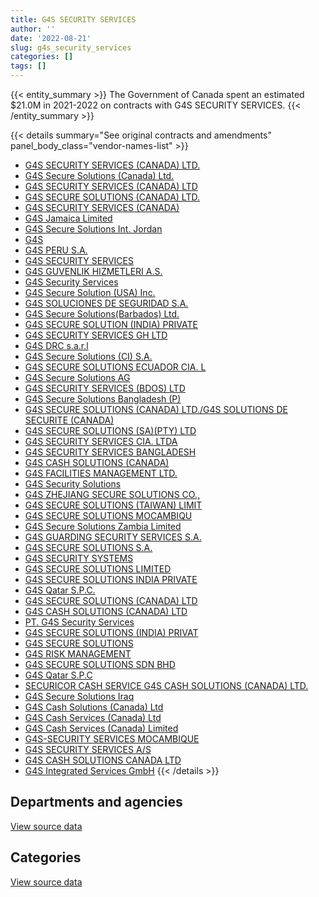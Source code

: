 ```yaml
---
title: G4S SECURITY SERVICES
author: ''
date: '2022-08-21'
slug: g4s_security_services
categories: []
tags: []
---
```


<script src="/rmarkdown-libs/htmlwidgets/htmlwidgets.js"></script>
<link href="/rmarkdown-libs/datatables-css/datatables-crosstalk.css" rel="stylesheet" />
<script src="/rmarkdown-libs/datatables-binding/datatables.js"></script>
<script src="/rmarkdown-libs/jquery/jquery-3.6.0.min.js"></script>
<link href="/rmarkdown-libs/dt-core-bootstrap/css/dataTables.bootstrap.min.css" rel="stylesheet" />
<link href="/rmarkdown-libs/dt-core-bootstrap/css/dataTables.bootstrap.extra.css" rel="stylesheet" />
<script src="/rmarkdown-libs/dt-core-bootstrap/js/jquery.dataTables.min.js"></script>
<script src="/rmarkdown-libs/dt-core-bootstrap/js/dataTables.bootstrap.min.js"></script>
<link href="/rmarkdown-libs/crosstalk/css/crosstalk.min.css" rel="stylesheet" />
<script src="/rmarkdown-libs/crosstalk/js/crosstalk.min.js"></script>
<script src="/rmarkdown-libs/htmlwidgets/htmlwidgets.js"></script>
<link href="/rmarkdown-libs/datatables-css/datatables-crosstalk.css" rel="stylesheet" />
<script src="/rmarkdown-libs/datatables-binding/datatables.js"></script>
<script src="/rmarkdown-libs/jquery/jquery-3.6.0.min.js"></script>
<link href="/rmarkdown-libs/dt-core-bootstrap/css/dataTables.bootstrap.min.css" rel="stylesheet" />
<link href="/rmarkdown-libs/dt-core-bootstrap/css/dataTables.bootstrap.extra.css" rel="stylesheet" />
<script src="/rmarkdown-libs/dt-core-bootstrap/js/jquery.dataTables.min.js"></script>
<script src="/rmarkdown-libs/dt-core-bootstrap/js/dataTables.bootstrap.min.js"></script>
<link href="/rmarkdown-libs/crosstalk/css/crosstalk.min.css" rel="stylesheet" />
<script src="/rmarkdown-libs/crosstalk/js/crosstalk.min.js"></script>

{{< entity_summary >}}
The Government of Canada spent an estimated \$21.0M in 2021-2022 on contracts with G4S SECURITY SERVICES.
{{< /entity_summary >}}

{{< details summary="See original contracts and amendments" panel_body_class="vendor-names-list" >}}
- [G4S SECURITY SERVICES (CANADA) LTD.](https://search.open.canada.ca/en/ct/?sort=contract_value_f%20desc&page=1&search_text=%22G4S%20SECURITY%20SERVICES%20%28CANADA%29%20LTD.%22)
- [G4S Secure Solutions (Canada) Ltd.](https://search.open.canada.ca/en/ct/?sort=contract_value_f%20desc&page=1&search_text=%22G4S%20Secure%20Solutions%20%28Canada%29%20Ltd.%22)
- [G4S SECURITY SERVICES (CANADA) LTD](https://search.open.canada.ca/en/ct/?sort=contract_value_f%20desc&page=1&search_text=%22G4S%20SECURITY%20SERVICES%20%28CANADA%29%20LTD%22)
- [G4S SECURE SOLUTIONS (CANADA) LTD.](https://search.open.canada.ca/en/ct/?sort=contract_value_f%20desc&page=1&search_text=%22G4S%20SECURE%20SOLUTIONS%20%28CANADA%29%20LTD.%22)
- [G4S SECURITY SERVICES (CANADA)](https://search.open.canada.ca/en/ct/?sort=contract_value_f%20desc&page=1&search_text=%22G4S%20SECURITY%20SERVICES%20%28CANADA%29%22)
- [G4S Jamaica Limited](https://search.open.canada.ca/en/ct/?sort=contract_value_f%20desc&page=1&search_text=%22G4S%20Jamaica%20Limited%22)
- [G4S Secure Solutions Int. Jordan](https://search.open.canada.ca/en/ct/?sort=contract_value_f%20desc&page=1&search_text=%22G4S%20Secure%20Solutions%20Int.%20Jordan%22)
- [G4S](https://search.open.canada.ca/en/ct/?sort=contract_value_f%20desc&page=1&search_text=%22G4S%22)
- [G4S PERU S.A.](https://search.open.canada.ca/en/ct/?sort=contract_value_f%20desc&page=1&search_text=%22G4S%20PERU%20S.A.%22)
- [G4S SECURITY SERVICES](https://search.open.canada.ca/en/ct/?sort=contract_value_f%20desc&page=1&search_text=%22G4S%20SECURITY%20SERVICES%22)
- [G4S GUVENLIK HIZMETLERI A.S.](https://search.open.canada.ca/en/ct/?sort=contract_value_f%20desc&page=1&search_text=%22G4S%20GUVENLIK%20HIZMETLERI%20A.S.%22)
- [G4S Security Services](https://search.open.canada.ca/en/ct/?sort=contract_value_f%20desc&page=1&search_text=%22G4S%20Security%20Services%22)
- [G4S Secure Solution (USA) Inc.](https://search.open.canada.ca/en/ct/?sort=contract_value_f%20desc&page=1&search_text=%22G4S%20Secure%20Solution%20%28USA%29%20Inc.%22)
- [G4S SOLUCIONES DE SEGURIDAD S.A.](https://search.open.canada.ca/en/ct/?sort=contract_value_f%20desc&page=1&search_text=%22G4S%20SOLUCIONES%20DE%20SEGURIDAD%20S.A.%22)
- [G4S Secure Solutions(Barbados) Ltd.](https://search.open.canada.ca/en/ct/?sort=contract_value_f%20desc&page=1&search_text=%22G4S%20Secure%20Solutions%28Barbados%29%20Ltd.%22)
- [G4S SECURE SOLUTION (INDIA) PRIVATE](https://search.open.canada.ca/en/ct/?sort=contract_value_f%20desc&page=1&search_text=%22G4S%20SECURE%20SOLUTION%20%28INDIA%29%20PRIVATE%22)
- [G4S SECURITY SERVICES GH LTD](https://search.open.canada.ca/en/ct/?sort=contract_value_f%20desc&page=1&search_text=%22G4S%20SECURITY%20SERVICES%20GH%20LTD%22)
- [G4S DRC s.a.r.l](https://search.open.canada.ca/en/ct/?sort=contract_value_f%20desc&page=1&search_text=%22G4S%20DRC%20s.a.r.l%22)
- [G4S Secure Solutions (CI) S.A.](https://search.open.canada.ca/en/ct/?sort=contract_value_f%20desc&page=1&search_text=%22G4S%20Secure%20Solutions%20%28CI%29%20S.A.%22)
- [G4S SECURE SOLUTIONS ECUADOR CIA. L](https://search.open.canada.ca/en/ct/?sort=contract_value_f%20desc&page=1&search_text=%22G4S%20SECURE%20SOLUTIONS%20ECUADOR%20CIA.%20L%22)
- [G4S Secure Solutions AG](https://search.open.canada.ca/en/ct/?sort=contract_value_f%20desc&page=1&search_text=%22G4S%20Secure%20Solutions%20AG%22)
- [G4S SECURITY SERVICES (BDOS) LTD](https://search.open.canada.ca/en/ct/?sort=contract_value_f%20desc&page=1&search_text=%22G4S%20SECURITY%20SERVICES%20%28BDOS%29%20LTD%22)
- [G4S Secure Solutions Bangladesh (P)](https://search.open.canada.ca/en/ct/?sort=contract_value_f%20desc&page=1&search_text=%22G4S%20Secure%20Solutions%20Bangladesh%20%28P%29%22)
- [G4S SECURE SOLUTIONS (CANADA) LTD./G4S SOLUTIONS DE SECURITE (CANADA)](https://search.open.canada.ca/en/ct/?sort=contract_value_f%20desc&page=1&search_text=%22G4S%20SECURE%20SOLUTIONS%20%28CANADA%29%20LTD.%2fG4S%20SOLUTIONS%20DE%20SECURITE%20%28CANADA%29%22)
- [G4S SECURE SOLUTIONS (SA)(PTY) LTD](https://search.open.canada.ca/en/ct/?sort=contract_value_f%20desc&page=1&search_text=%22G4S%20SECURE%20SOLUTIONS%20%28SA%29%28PTY%29%20LTD%22)
- [G4S SECURITY SERVICES CIA. LTDA](https://search.open.canada.ca/en/ct/?sort=contract_value_f%20desc&page=1&search_text=%22G4S%20SECURITY%20SERVICES%20CIA.%20LTDA%22)
- [G4S SECURITY SERVICES BANGLADESH](https://search.open.canada.ca/en/ct/?sort=contract_value_f%20desc&page=1&search_text=%22G4S%20SECURITY%20SERVICES%20BANGLADESH%22)
- [G4S CASH SOLUTIONS (CANADA)](https://search.open.canada.ca/en/ct/?sort=contract_value_f%20desc&page=1&search_text=%22G4S%20CASH%20SOLUTIONS%20%28CANADA%29%22)
- [G4S FACILITIES MANAGEMENT LTD.](https://search.open.canada.ca/en/ct/?sort=contract_value_f%20desc&page=1&search_text=%22G4S%20FACILITIES%20MANAGEMENT%20LTD.%22)
- [G4S Security Solutions](https://search.open.canada.ca/en/ct/?sort=contract_value_f%20desc&page=1&search_text=%22G4S%20Security%20Solutions%22)
- [G4S ZHEJIANG SECURE SOLUTIONS CO.,](https://search.open.canada.ca/en/ct/?sort=contract_value_f%20desc&page=1&search_text=%22G4S%20ZHEJIANG%20SECURE%20SOLUTIONS%20CO.%2c%22)
- [G4S SECURE SOLUTIONS (TAIWAN) LIMIT](https://search.open.canada.ca/en/ct/?sort=contract_value_f%20desc&page=1&search_text=%22G4S%20SECURE%20SOLUTIONS%20%28TAIWAN%29%20LIMIT%22)
- [G4S SECURE SOLUTIONS MOCAMBIQU](https://search.open.canada.ca/en/ct/?sort=contract_value_f%20desc&page=1&search_text=%22G4S%20SECURE%20SOLUTIONS%20MOCAMBIQU%22)
- [G4S Secure Solutions Zambia Limited](https://search.open.canada.ca/en/ct/?sort=contract_value_f%20desc&page=1&search_text=%22G4S%20Secure%20Solutions%20Zambia%20Limited%22)
- [G4S GUARDING SECURITY SERVICES S.A.](https://search.open.canada.ca/en/ct/?sort=contract_value_f%20desc&page=1&search_text=%22G4S%20GUARDING%20SECURITY%20SERVICES%20S.A.%22)
- [G4S SECURE SOLUTIONS S.A.](https://search.open.canada.ca/en/ct/?sort=contract_value_f%20desc&page=1&search_text=%22G4S%20SECURE%20SOLUTIONS%20S.A.%22)
- [G4S SECURITY SYSTEMS](https://search.open.canada.ca/en/ct/?sort=contract_value_f%20desc&page=1&search_text=%22G4S%20SECURITY%20SYSTEMS%22)
- [G4S SECURE SOLUTIONS LIMITED](https://search.open.canada.ca/en/ct/?sort=contract_value_f%20desc&page=1&search_text=%22G4S%20SECURE%20SOLUTIONS%20LIMITED%22)
- [G4S SECURE SOLUTIONS INDIA PRIVATE](https://search.open.canada.ca/en/ct/?sort=contract_value_f%20desc&page=1&search_text=%22G4S%20SECURE%20SOLUTIONS%20INDIA%20PRIVATE%22)
- [G4S Qatar S.P.C.](https://search.open.canada.ca/en/ct/?sort=contract_value_f%20desc&page=1&search_text=%22G4S%20Qatar%20S.P.C.%22)
- [G4S SECURE SOLUTIONS (CANADA) LTD](https://search.open.canada.ca/en/ct/?sort=contract_value_f%20desc&page=1&search_text=%22G4S%20SECURE%20SOLUTIONS%20%28CANADA%29%20LTD%22)
- [G4S CASH SOLUTIONS (CANADA) LTD](https://search.open.canada.ca/en/ct/?sort=contract_value_f%20desc&page=1&search_text=%22G4S%20CASH%20SOLUTIONS%20%28CANADA%29%20LTD%22)
- [PT. G4S Security Services](https://search.open.canada.ca/en/ct/?sort=contract_value_f%20desc&page=1&search_text=%22PT.%20G4S%20Security%20Services%22)
- [G4S SECURE SOLUTIONS (INDIA) PRIVAT](https://search.open.canada.ca/en/ct/?sort=contract_value_f%20desc&page=1&search_text=%22G4S%20SECURE%20SOLUTIONS%20%28INDIA%29%20PRIVAT%22)
- [G4S SECURE SOLUTIONS](https://search.open.canada.ca/en/ct/?sort=contract_value_f%20desc&page=1&search_text=%22G4S%20SECURE%20SOLUTIONS%22)
- [G4S RISK MANAGEMENT](https://search.open.canada.ca/en/ct/?sort=contract_value_f%20desc&page=1&search_text=%22G4S%20RISK%20MANAGEMENT%22)
- [G4S SECURE SOLUTIONS SDN BHD](https://search.open.canada.ca/en/ct/?sort=contract_value_f%20desc&page=1&search_text=%22G4S%20SECURE%20SOLUTIONS%20SDN%20BHD%22)
- [G4S Qatar S.P.C](https://search.open.canada.ca/en/ct/?sort=contract_value_f%20desc&page=1&search_text=%22G4S%20Qatar%20S.P.C%22)
- [SECURICOR CASH SERVICE G4S CASH SOLUTIONS (CANADA) LTD.](https://search.open.canada.ca/en/ct/?sort=contract_value_f%20desc&page=1&search_text=%22SECURICOR%20CASH%20SERVICE%20G4S%20CASH%20SOLUTIONS%20%28CANADA%29%20LTD.%22)
- [G4S Secure Solutions Iraq](https://search.open.canada.ca/en/ct/?sort=contract_value_f%20desc&page=1&search_text=%22G4S%20Secure%20Solutions%20Iraq%22)
- [G4S Cash Solutions (Canada) Ltd](https://search.open.canada.ca/en/ct/?sort=contract_value_f%20desc&page=1&search_text=%22G4S%20Cash%20Solutions%20%28Canada%29%20Ltd%22)
- [G4S Cash Services (Canada) Ltd](https://search.open.canada.ca/en/ct/?sort=contract_value_f%20desc&page=1&search_text=%22G4S%20Cash%20Services%20%28Canada%29%20Ltd%22)
- [G4S Cash Services (Canada) Limited](https://search.open.canada.ca/en/ct/?sort=contract_value_f%20desc&page=1&search_text=%22G4S%20Cash%20Services%20%28Canada%29%20Limited%22)
- [G4S-SECURITY SERVICES MOCAMBIQUE](https://search.open.canada.ca/en/ct/?sort=contract_value_f%20desc&page=1&search_text=%22G4S-SECURITY%20SERVICES%20MOCAMBIQUE%22)
- [G4S SECURITY SERVICES A/S](https://search.open.canada.ca/en/ct/?sort=contract_value_f%20desc&page=1&search_text=%22G4S%20SECURITY%20SERVICES%20A%2fS%22)
- [G4S CASH SOLUTIONS CANADA LTD](https://search.open.canada.ca/en/ct/?sort=contract_value_f%20desc&page=1&search_text=%22G4S%20CASH%20SOLUTIONS%20CANADA%20LTD%22)
- [G4S Integrated Services GmbH](https://search.open.canada.ca/en/ct/?sort=contract_value_f%20desc&page=1&search_text=%22G4S%20Integrated%20Services%20GmbH%22)
{{< /details >}}

## Departments and agencies

<div id="htmlwidget-1" style="width:100%;height:auto;" class="datatables html-widget"></div>
<script type="application/json" data-for="htmlwidget-1">{"x":{"style":"bootstrap","filter":"none","vertical":false,"data":[["<a href=\"/departments/cbsa-asfc/\">Canada Border Services Agency<\/a>","<a href=\"/departments/csc-scc/\">Correctional Service of Canada<\/a>","<a href=\"/departments/dfatd-maecd/\">Global Affairs Canada<\/a>","<a href=\"/departments/phac-aspc/\">Public Health Agency of Canada<\/a>"],[9099060.15,null,6896163.42,null],[7598178.86,null,4755985.73,null],[7577418.81,null,52340.25,2912943.48],[7577418.81,11696.49,null,13449456.52]],"container":"<table class=\"table table-striped table-hover row-border order-column display\">\n  <thead>\n    <tr>\n      <th>Department<\/th>\n      <th>2018-2019<\/th>\n      <th>2019-2020<\/th>\n      <th>2020-2021<\/th>\n      <th>2021-2022<\/th>\n    <\/tr>\n  <\/thead>\n<\/table>","options":{"order":[[4,"desc"]],"pageLength":10,"autoWidth":true,"columnDefs":[{"targets":1,"render":"function(data, type, row, meta) {\n    return type !== 'display' ? data : DTWidget.formatCurrency(data, \"$\", 2, 3, \",\", \".\", true, null);\n  }"},{"targets":2,"render":"function(data, type, row, meta) {\n    return type !== 'display' ? data : DTWidget.formatCurrency(data, \"$\", 2, 3, \",\", \".\", true, null);\n  }"},{"targets":3,"render":"function(data, type, row, meta) {\n    return type !== 'display' ? data : DTWidget.formatCurrency(data, \"$\", 2, 3, \",\", \".\", true, null);\n  }"},{"targets":4,"render":"function(data, type, row, meta) {\n    return type !== 'display' ? data : DTWidget.formatCurrency(data, \"$\", 2, 3, \",\", \".\", true, null);\n  }"},{"width":"16%","targets":[1,2,3,4]},{"className":"dt-right","targets":[1,2,3,4]}],"orderClasses":false}},"evals":["options.columnDefs.0.render","options.columnDefs.1.render","options.columnDefs.2.render","options.columnDefs.3.render"],"jsHooks":[]}</script>
<p class="text-right">
<a href="https://github.com/GoC-Spending/contracts-data/tree/main/data/out/vendors/g4s_security_services/summary_by_fiscal_year_by_department.csv" class="source-data-link btn btn-link">View source data</a>
</p>

## Categories

<div id="htmlwidget-2" style="width:100%;height:auto;" class="datatables html-widget"></div>
<script type="application/json" data-for="htmlwidget-2">{"x":{"style":"bootstrap","filter":"none","vertical":false,"data":[["<a href=\"/categories/1_facilities_and_construction/\">Facilities and construction<\/a>","<a href=\"/categories/10_office_management/\">Office management<\/a>","<a href=\"/categories/2_professional_services/\">Professional services<\/a>","<a href=\"/categories/4_medical/\">Medical<\/a>","<a href=\"/categories/6_industrial_products_and_services/\">Industrial products and services<\/a>","<a href=\"/categories/8_security_and_protection/\">Security and protection<\/a>"],[643561.6,15107.95,10767.68,8455498.56,19711.39,6850576.4],[7665806.99,null,null,null,null,4688357.6],[7577418.81,null,null,null,null,2965283.72],[7577418.81,null,null,11696.49,null,13449456.52]],"container":"<table class=\"table table-striped table-hover row-border order-column display\">\n  <thead>\n    <tr>\n      <th>Category<\/th>\n      <th>2018-2019<\/th>\n      <th>2019-2020<\/th>\n      <th>2020-2021<\/th>\n      <th>2021-2022<\/th>\n    <\/tr>\n  <\/thead>\n<\/table>","options":{"order":[[4,"desc"]],"dom":"t","pageLength":30,"autoWidth":true,"columnDefs":[{"targets":1,"render":"function(data, type, row, meta) {\n    return type !== 'display' ? data : DTWidget.formatCurrency(data, \"$\", 2, 3, \",\", \".\", true, null);\n  }"},{"targets":2,"render":"function(data, type, row, meta) {\n    return type !== 'display' ? data : DTWidget.formatCurrency(data, \"$\", 2, 3, \",\", \".\", true, null);\n  }"},{"targets":3,"render":"function(data, type, row, meta) {\n    return type !== 'display' ? data : DTWidget.formatCurrency(data, \"$\", 2, 3, \",\", \".\", true, null);\n  }"},{"targets":4,"render":"function(data, type, row, meta) {\n    return type !== 'display' ? data : DTWidget.formatCurrency(data, \"$\", 2, 3, \",\", \".\", true, null);\n  }"},{"width":"16%","targets":[1,2,3,4]},{"className":"dt-right","targets":[1,2,3,4]}],"orderClasses":false,"lengthMenu":[10,25,30,50,100]}},"evals":["options.columnDefs.0.render","options.columnDefs.1.render","options.columnDefs.2.render","options.columnDefs.3.render"],"jsHooks":[]}</script>
<p class="text-right">
<a href="https://github.com/GoC-Spending/contracts-data/tree/main/data/out/vendors/g4s_security_services/summary_by_fiscal_year_by_category.csv" class="source-data-link btn btn-link">View source data</a>
</p>
